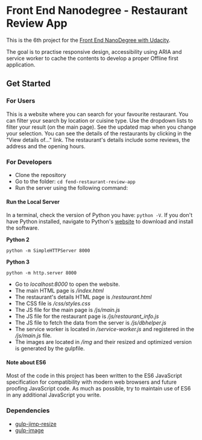 # Front End Nanodegree - Restaurant Review App

This is the 6th project for the [Front End NanoDegree with Udacity](https://eu.udacity.com/course/front-end-web-developer-nanodegree--nd001).

The goal is to practise responsive design, accessibility using ARIA and service worker to cache the contents to develop a proper Offline first application.

## Get Started

### For Users

This is a website where you can search for your favourite restaurant. You can filter your search by location or cuisine type.
Use the dropdown lists to filter your result (on the main page).
See the updated map when you change your selection.
You can see the details of the restaurants by clicking in the "View details of..." link.
The restaurant's details include some reviews, the address and the opening hours.

### For Developers

- Clone the repository
- Go to the folder: `cd fend-restaurant-review-app`
- Run the server using the following command:

#### Run the Local Server

In a terminal, check the version of Python you have: `python -V`. If you don't have Python installed, navigate to Python's [website](https://www.python.org/) to download and install the software.

**Python 2**

`python -m SimpleHTTPServer 8000`

**Python 3**

`python -m http.server 8000`

- Go to _localhost:8000_ to open the website.
- The main HTML page is _/index.html_
- The restaurant's details HTML page is _/restaurant.html_
- The CSS file is _/css/styles.css_
- The JS file for the main page is _/js/main.js_
- The JS file for the restaurant page is _/js/restaurant_info.js_
- The JS file to fetch the data from the server is _/js/dbhelper.js_
- The service worker is located in _/service-worker.js_ and registered in the _/js/main.js_ file.
- The images are located in _/img_ and their resized and optimized version is generated by the gulpfile.

#### Note about ES6

Most of the code in this project has been written to the ES6 JavaScript specification for compatibility with modern web browsers and future proofing JavaScript code. As much as possible, try to maintain use of ES6 in any additional JavaScript you write. 

### Dependencies

- [gulp-jimp-resize](https://www.npmjs.com/package/gulp-jimp-resize)
- [gulp-image](https://www.npmjs.com/package/gulp-image)